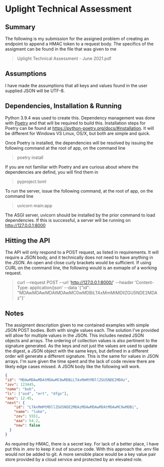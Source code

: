 # Uplight Technical Assessment

## Summary

The following is my submission for the assigned problem of creating an endpoint to append a HMAC token to a request body. The specifics of the assigment can be found in the file that was given to me
>Uplight Technical Assessment - June 2021.pdf

## Assumptions
I have made the assumptions that all keys and values found in the user supplied JSON will be UTF-8.
## Dependencies, Installation & Running
Python 3.9.4 was used to create this. Dependency management was done with [Poetry](https://python-poetry.org/) and that will be required to build this. Installation steps for Poetry can be found at https://python-poetry.org/docs/#installation. It will be different for Windows VS Linux, OS/X, but both are simple and quick.

Once Poetry is installed, the dependencies will be resolved by issuing the following command at the root of app, on the command line
>poetry install

If you are not familiar with Poetry and are curious about where the dependencies are defind, you will find them in 
> pyproject.toml
 
To run the server, issue the following command, at the root of app, on the command line
>uvicorn main:app

The ASGI server, uvicorn should be installed by the prior command to load dependencies. If this is successful, a server will be running on http://127.0.0.1:8000

## Hitting the API
The API will only respond to a POST request, as listed in requirements. It will require a JSON body, and it technically does not need to have anything in the JSON. An open and close curly brackets would be sufficient. If using CURL on the command line, the following would is an exmaple of a working request.

>curl --request POST --url 'http://127.0.0.1:8000/' --header 'Content-Type: application/json' --data '{"id": "MDAwMDAwMDAtMDAwMC0wMDBiLTAxMmMtMDllZGU5NDE2MDAz"}'

## Notes
The assigment description given to me contained examples with simple JSON POST bodies. Both with single values each. The solution I've provided will allow for multiple values in the JSON. This includes nested JSON objects and arrays. The ordering of collection values is also pertinent to the signature generated. As the keys and not just the values are used to update the digest, a JSON object with the same keys, but defined in a different order will generate a different signature. This is the same for values in JSON arrays. I'm sure given the time spent and the lack of code review there are likely edge cases missed. A JSON body like the following will work.

```json
{
"id": "MDAwMDAwMDAtMDAwMC0wMDBiLTAxMmMtMDllZGU5NDE2MDAz",
"zev": 123445,
"name": "bob",
"ls": ["asd", "ert", "dfgs"],
"aaa": 12.45,
"next": {
	"id": "LTAxMmMtMDllZGU5NDE2MDAzMDAwMDAwMDAtMDAwMC0wMDBi",
	"name": "luke",
	"zev": 5551,
	"aaa": 54.2,
	"new": false
  }
}
```

As required by HMAC, there is a secret key. For lack of a better place, I have put this in .env to keep it out of source code. With this approach the .env file would not be added to git. A more sensible place would be a key value pair store provided by a cloud service and protected by an elevated role. 